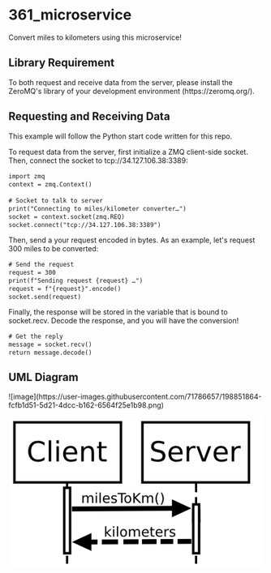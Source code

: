 # 361_microservice
Convert miles to kilometers using this microservice!

<h2>Library Requirement</h2>
To both request and receive data from the server, please install the ZeroMQ's library of your development environment (https://zeromq.org/).

<h2>Requesting and Receiving Data</h2>

This example will follow the Python start code written for this repo.

To request data from the server, first initialize a ZMQ client-side socket. Then, connect the socket to tcp://34.127.106.38:3389:

    import zmq
    context = zmq.Context()

    # Socket to talk to server
    print("Connecting to miles/kilometer converter…")
    socket = context.socket(zmq.REQ)
    socket.connect("tcp://34.127.106.38:3389")

Then, send a your request encoded in bytes. As an example, let's request 300 miles to be converted:

    # Send the request
    request = 300
    print(f"Sending request {request} …")
    request = f"{request}".encode()
    socket.send(request)
    
Finally, the response will be stored in the variable that is bound to socket.recv. Decode the response, and you will have the conversion!

    # Get the reply
    message = socket.recv()
    return message.decode()

<h2>UML Diagram</h2>
![image](https://user-images.githubusercontent.com/71786657/198851864-fcfb1d51-5d21-4dcc-b162-6564f25e1b98.png)

![UML Diagram](https://github.com/csherwood3/361_microservice/blob/main/UML%20Diagram.PNG "Employee Data title")

